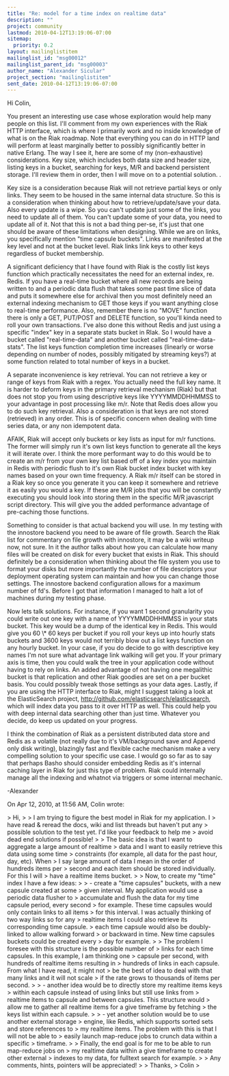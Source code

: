 ```yaml
---
title: "Re: model for a time index on realtime data"
description: ""
project: community
lastmod: 2010-04-12T13:19:06-07:00
sitemap:
  priority: 0.2
layout: mailinglistitem
mailinglist_id: "msg00012"
mailinglist_parent_id: "msg00003"
author_name: "Alexander Sicular"
project_section: "mailinglistitem"
sent_date: 2010-04-12T13:19:06-07:00
---
```



Hi Colin,

You present an interesting use case whose exploration would help many people on 
this list. I'll comment from my own experiences with the Riak HTTP interface, 
which is where I primarily work and no inside knowledge of what is on the Riak 
roadmap. Note that everything you can do in HTTP land will perform at least 
marginally better to possibly significantly better in native Erlang. The way I 
see it, here are some of my (non-exhaustive) considerations. Key size, which 
includes both data size and header size, listing keys in a bucket, searching 
for keys, M/R and backend persistent storage. I'll review them in order, then I 
will move on to a potential solution. .

Key size is a consideration because Riak will not retrieve partial keys or only 
links. They seem to be housed in the same internal data structure. So this is a 
consideration when thinking about how to retrieve/update/save your data. Also 
every update is a wipe. So you can't update just some of the links, you need to 
update all of them. You can't update some of your data, you need to update all 
of it. Not that this is not a bad thing per-se, it's just that one should be 
aware of these limitations when designing. While we are on links, you 
specifically mention "time capsule buckets". Links are manifested at the key 
level and not at the bucket level. Riak links link keys to other keys 
regardless of bucket membership. 

A significant deficiency that I have found with Riak is the costly list keys 
function which practically necessitates the need for an external index, re. 
Redis. If you have a real-time bucket where all new records are being written 
to and a periodic data flush that takes some past time slice of data and puts 
it somewhere else for archival then you most definitely need an external 
indexing mechanism to GET those keys if you want anything close to real-time 
performance. Also, remember there is no "MOVE" function there is only a GET, 
PUT/POST and DELETE function, so you'll kinda need to roll your own 
transactions. I've also done this without Redis and just using a specific 
"index" key in a separate stats bucket in RIak. So I would have a bucket called 
"real-time-data" and another bucket called "real-time-data-stats". The list 
keys function completion time increases (linearly or worse depending on number 
of nodes, possibly mitigated by streaming keys?) at some function related to 
total number of keys in a bucket. 

A separate inconvenience is key retrieval. You can not retrieve a key or range 
of keys from Riak with a regex. You actually need the full key name. It is 
harder to deform keys in the primary retrieval mechanism (Riak) but that does 
not stop you from using descriptive keys like YYYYMMDDHHMMSS to your advantage 
in post processing like m/r. Note that Redis does allow you to do such key 
retrieval. Also a consideration is that keys are not stored (retrieved) in any 
order. This is of specific concern when dealing with time series data, or any 
non idempotent data.

AFAIK, Riak will accept only buckets or key lists as input for m/r functions. 
The former will simply run it's own list keys function to generate all the keys 
it will iterate over. I think the more performant way to do this would be to 
create an m/r from your own key list based off of a key index you maintain in 
Redis with periodic flush to it's own Riak bucket index bucket with key names 
based on your own time frequency. A Riak m/r itself can be stored in a Riak key 
so once you generate it you can keep it somewhere and retrieve it as easily you 
would a key. If these are M/R jobs that you will be constantly executing you 
should look into storing them in the specific M/R javascript script directory. 
This will give you the added performance advantage of pre-caching those 
functions. 

Something to consider is that actual backend you will use. In my testing with 
the innostore backend you need to be aware of file growth. Search the Riak list 
for commentary on file growth with innostore, it may be a wiki writeup now, not 
sure. In it the author talks about how you can calculate how many files will be 
created on disk for every bucket that exists in Riak. This should definitely be 
a consideration when thinking about the file system you use to format your 
disks but more importantly the number of file descriptors your deployment 
operating system can maintain and how you can change those settings. The 
innostore backend configuration allows for a maximum number of fd's. Before I 
got that information I managed to halt a lot of machines during my testing 
phase.

Now lets talk solutions. For instance, if you want 1 second granularity you 
could write out one key with a name of YYYYMMDDHHMMSS in your stats bucket. 
This key would be a dump of the identical key in Redis. This would give you 60 
\\* 60 keys per bucket if you roll your keys up into hourly stats buckets and 
3600 keys would not terribly blow out a list keys function on any hourly 
bucket. In your case, if you do decide to go with descriptive key names I'm not 
sure what advantage link walking will get you. If your primary axis is time, 
then you could walk the tree in your application code without having to rely on 
links. An added advantage of not having one megalithic bucket is that 
replication and other Riak goodies are set on a per bucket basis. You could 
possibly tweak those settings as your data ages. Lastly, if you are using the 
HTTP interface to Riak, might I suggest taking a look at the ElasticSearch 
project, http://github.com/elasticsearch/elasticsearch, which will index data 
you pass to it over HTTP as well. This could help you with deep internal data 
searching other than just time. Whatever you decide, do keep us updated on your 
progress.

I think the combination of Riak as a persistent distributed data store and 
Redis as a volatile (not really due to it's VM/background save and Append only 
disk writing), blazingly fast and flexible cache mechanism make a very 
compelling solution to your specific use case. I would go so far as to say that 
perhaps Basho should consider embedding Redis as it's internal caching layer in 
Riak for just this type of problem. Riak could internally manage all the 
indexing and whatnot via triggers or some internal mechanic.

-Alexander


On Apr 12, 2010, at 11:56 AM, Colin wrote:

&gt; Hi,
&gt; 
&gt; I am trying to figure the best model in Riak for my application. I
&gt; have read & reread the docs, wiki and list threads but haven't put any
&gt; possible solution to the test yet. I'd like your feedback to help me
&gt; avoid dead end solutions if possible!
&gt; 
&gt; The basic idea is that I want to aggregate a large amount of realtime
&gt; data and I want to easily retrieve this data using some time
&gt; constraints (for example, all data for the past hour, day, etc). When
&gt; I say large amount of data I mean in the order of hundreds items per
&gt; second and each item should be stored individually. For this I will
&gt; have a realtime items bucket.
&gt; 
&gt; Now, to create my "time" index I have a few ideas:
&gt; 
&gt; - create a "time capsules" buckets, with a new capsule created at some
&gt; given interval. My application would use a periodic data flusher to
&gt; accumulate and flush the data for my time capsule period, every second
&gt; for example. These time capsules would only contain links to all items
&gt; for this interval. I was actually thinking of two way links so for any
&gt; realtime items I could also retrieve its corresponding time capsule.
&gt; each time capsule would also be doubly-linked to allow walking forward
&gt; or backward in time. New time capsules buckets could be created every
&gt; day for example.
&gt; 
&gt; The problem I foresee with this structure is the possible number of
&gt; links for each time capsules. In this example, I am thinking one
&gt; capsule per second, with hundreds of realtime items resulting in
&gt; hundreds of links in each capsule. From what I have read, it might not
&gt; be the best of idea to deal with that many links and it will not scale
&gt; if the rate grows to thousands of items per second.
&gt; 
&gt; - another idea would be to directly store my realtime items keys
&gt; within each capsule instead of using links but still use links from
&gt; realtime items to capsule and between capsules. This structure would
&gt; allow me to gather all realtime items for a give timeframe by fetching
&gt; the keys list within each capsule.
&gt; 
&gt; - yet another solution would be to use another external storage
&gt; engine, like Redis, which supports sorted sets and store references to
&gt; my realtime items. The problem with this is that I will not be able to
&gt; easily launch map-reduce jobs to crunch data within a specific
&gt; timeframe.
&gt; 
&gt; Finally, the end goal is for me to be able to run map-reduce jobs on
&gt; my realtime data within a give timeframe to create other external
&gt; indexes to my data, for fulltext search for example.
&gt; 
&gt; Any comments, hints, pointers will be appreciated!
&gt; 
&gt; Thanks,
&gt; Colin
&gt; 
